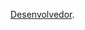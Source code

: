 

                        







 [ Desenvolvedor]( https://criativasitesjoinville.business.site  ).





